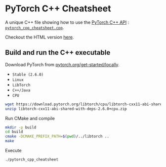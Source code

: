# PyTorch C++ Cheatsheet

A unique C++ file showing how to use the [PyTorch C++ API](https://pytorch.org/cppdocs) : [`pytorch_cpp_cheatsheet.cpp`](https://github.com/ThibaultLejemble/PyTorch-CPP-Cheatsheet/blob/main/pytorch_cpp_cheatsheet.cpp).

Checkout the HTML version [here](https://thibaultlejemble.github.io/PyTorch-CPP-Cheatsheet/index.html).

## Build and run the C++ executable

Download PyTorch from [pytorch.org/get-started/locally](https://pytorch.org/get-started/locally).
- `Stable (2.6.0)`
- `Linux`
- `LibTorch`
- `C++/Java`
- `CPU`
```bash
wget https://download.pytorch.org/libtorch/cpu/libtorch-cxx11-abi-shared-with-deps-2.6.0%2Bcpu.zip
unzip libtorch-cxx11-abi-shared-with-deps-2.6.0+cpu.zip
```

Run CMake and compile
```bash
mkdir -p build
cd build
cmake -DCMAKE_PREFIX_PATH=$(pwd)/../libtorch ..
make
```

Execute 
```bash
./pytorch_cpp_cheatsheet
````
